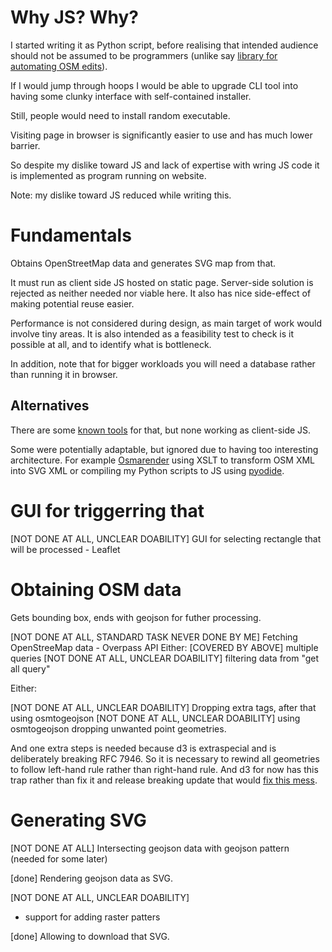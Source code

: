 # Why JS? Why?

I started writing it as Python script, before realising that intended audience should not be assumed to be programmers (unlike say [library for automating OSM edits](https://github.com/matkoniecz/osm_bot_abstraction_layer)).

If I would jump through hoops I would be able to upgrade CLI tool into having some clunky interface with self-contained installer.

Still, people would need to install random executable.

Visiting page in browser is significantly easier to use and has much lower barrier.

So despite my dislike toward JS and lack of expertise with wring JS code it is implemented as program running on website.

Note: my dislike toward JS reduced while writing this.

# Fundamentals
Obtains OpenStreetMap data and generates SVG map from that.

It must run as client side JS hosted on static page. Server-side solution is rejected as neither needed nor viable here. It also has nice side-effect of making potential reuse easier.

Performance is not considered during design, as main target of work would involve tiny areas. It is also intended as a feasibility test to check is it possible at all, and to identify what is bottleneck.

In addition, note that for bigger workloads you will need a database rather than running it in browser.


## Alternatives
There are some [known tools](https://wiki.openstreetmap.org/wiki/SVG) for that, but none working as client-side JS.

Some were potentially adaptable, but ignored due to having too interesting architecture. For example [Osmarender](https://wiki.openstreetmap.org/wiki/Osmarender/Convert_osm_data_from_OSM_file_to_an_SVG_image) using XSLT to transform OSM XML into SVG XML or compiling my Python scripts to JS using [pyodide](https://github.com/pyodide/pyodide).

# GUI for triggerring that

[NOT DONE AT ALL, UNCLEAR DOABILITY]
GUI for selecting rectangle that will be processed - Leaflet

# Obtaining OSM data
Gets bounding box, ends with geojson for futher processing.

[NOT DONE AT ALL, STANDARD TASK NEVER DONE BY ME]
Fetching OpenStreeMap data - Overpass API
Either:
[COVERED BY ABOVE]
multiple queries
[NOT DONE AT ALL, UNCLEAR DOABILITY]
filtering data from "get all query"

Either:

[NOT DONE AT ALL, UNCLEAR DOABILITY]
Dropping extra tags, after that using osmtogeojson
[NOT DONE AT ALL, UNCLEAR DOABILITY]
using osmtogeojson dropping unwanted point geometries.

And one extra steps is needed because d3 is extraspecial and is deliberately breaking RFC 7946. So it is necessary to rewind all geometries to follow left-hand rule rather than right-hand rule. And d3 for now has this trap rather than fix it and release breaking update that would [fix this mess](https://github.com/d3/d3-geo/pull/79#issuecomment-281031437).

# Generating SVG

[NOT DONE AT ALL]
Intersecting geojson data with geojson pattern (needed for some later)

[done]
Rendering geojson data as SVG.

[NOT DONE AT ALL, UNCLEAR DOABILITY]
* support for adding raster patters

[done]
Allowing to download that SVG.